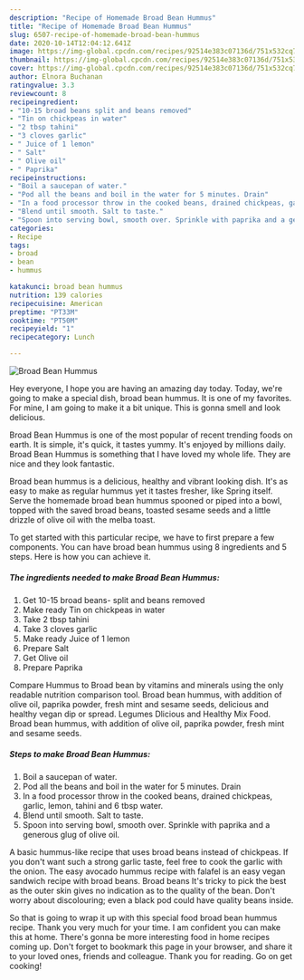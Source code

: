 ```yaml
---
description: "Recipe of Homemade Broad Bean Hummus"
title: "Recipe of Homemade Broad Bean Hummus"
slug: 6507-recipe-of-homemade-broad-bean-hummus
date: 2020-10-14T12:04:12.641Z
image: https://img-global.cpcdn.com/recipes/92514e383c07136d/751x532cq70/broad-bean-hummus-recipe-main-photo.jpg
thumbnail: https://img-global.cpcdn.com/recipes/92514e383c07136d/751x532cq70/broad-bean-hummus-recipe-main-photo.jpg
cover: https://img-global.cpcdn.com/recipes/92514e383c07136d/751x532cq70/broad-bean-hummus-recipe-main-photo.jpg
author: Elnora Buchanan
ratingvalue: 3.3
reviewcount: 8
recipeingredient:
- "10-15 broad beans split and beans removed"
- "Tin on chickpeas in water"
- "2 tbsp tahini"
- "3 cloves garlic"
- " Juice of 1 lemon"
- " Salt"
- " Olive oil"
- " Paprika"
recipeinstructions:
- "Boil a saucepan of water."
- "Pod all the beans and boil in the water for 5 minutes. Drain"
- "In a food processor throw in the cooked beans, drained chickpeas, garlic, lemon, tahini and 6 tbsp water."
- "Blend until smooth. Salt to taste."
- "Spoon into serving bowl, smooth over. Sprinkle with paprika and a generous glug of olive oil."
categories:
- Recipe
tags:
- broad
- bean
- hummus

katakunci: broad bean hummus 
nutrition: 139 calories
recipecuisine: American
preptime: "PT33M"
cooktime: "PT50M"
recipeyield: "1"
recipecategory: Lunch

---
```



![Broad Bean Hummus](https://img-global.cpcdn.com/recipes/92514e383c07136d/751x532cq70/broad-bean-hummus-recipe-main-photo.jpg)

Hey everyone, I hope you are having an amazing day today. Today, we're going to make a special dish, broad bean hummus. It is one of my favorites. For mine, I am going to make it a bit unique. This is gonna smell and look delicious.

Broad Bean Hummus is one of the most popular of recent trending foods on earth. It is simple, it's quick, it tastes yummy. It's enjoyed by millions daily. Broad Bean Hummus is something that I have loved my whole life. They are nice and they look fantastic.

Broad bean hummus is a delicious, healthy and vibrant looking dish. It&#39;s as easy to make as regular hummus yet it tastes fresher, like Spring itself. Serve the homemade broad bean hummus spooned or piped into a bowl, topped with the saved broad beans, toasted sesame seeds and a little drizzle of olive oil with the melba toast.


To get started with this particular recipe, we have to first prepare a few components. You can have broad bean hummus using 8 ingredients and 5 steps. Here is how you can achieve it.

<!--inarticleads1-->

##### The ingredients needed to make Broad Bean Hummus:

1. Get 10-15 broad beans- split and beans removed
1. Make ready Tin on chickpeas in water
1. Take 2 tbsp tahini
1. Take 3 cloves garlic
1. Make ready  Juice of 1 lemon
1. Prepare  Salt
1. Get  Olive oil
1. Prepare  Paprika


Compare Hummus to Broad bean by vitamins and minerals using the only readable nutrition comparison tool. Broad bean hummus, with addition of olive oil, paprika powder, fresh mint and sesame seeds, delicious and healthy vegan dip or spread. Legumes Dlicious and Healthy Mix Food. Broad bean hummus, with addition of olive oil, paprika powder, fresh mint and sesame seeds. 

<!--inarticleads2-->

##### Steps to make Broad Bean Hummus:

1. Boil a saucepan of water.
1. Pod all the beans and boil in the water for 5 minutes. Drain
1. In a food processor throw in the cooked beans, drained chickpeas, garlic, lemon, tahini and 6 tbsp water.
1. Blend until smooth. Salt to taste.
1. Spoon into serving bowl, smooth over. Sprinkle with paprika and a generous glug of olive oil.


A basic hummus-like recipe that uses broad beans instead of chickpeas. If you don&#39;t want such a strong garlic taste, feel free to cook the garlic with the onion. The easy avocado hummus recipe with falafel is an easy vegan sandwich recipe with broad beans. Broad beans It&#39;s tricky to pick the best as the outer skin gives no indication as to the quality of the bean. Don&#39;t worry about discolouring; even a black pod could have quality beans inside. 

So that is going to wrap it up with this special food broad bean hummus recipe. Thank you very much for your time. I am confident you can make this at home. There's gonna be more interesting food in home recipes coming up. Don't forget to bookmark this page in your browser, and share it to your loved ones, friends and colleague. Thank you for reading. Go on get cooking!
